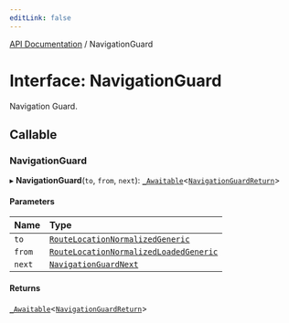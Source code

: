 ```yaml
---
editLink: false
---
```


[API Documentation](../index.md) / NavigationGuard

# Interface: NavigationGuard

Navigation Guard.

## Callable

### NavigationGuard

▸ **NavigationGuard**(`to`, `from`, `next`): [`_Awaitable`](../index.md#_Awaitable)\<[`NavigationGuardReturn`](../index.md#NavigationGuardReturn)\>

#### Parameters

| Name | Type |
| :------ | :------ |
| `to` | [`RouteLocationNormalizedGeneric`](RouteLocationNormalizedGeneric.md) |
| `from` | [`RouteLocationNormalizedLoadedGeneric`](RouteLocationNormalizedLoadedGeneric.md) |
| `next` | [`NavigationGuardNext`](NavigationGuardNext.md) |

#### Returns

[`_Awaitable`](../index.md#_Awaitable)\<[`NavigationGuardReturn`](../index.md#NavigationGuardReturn)\>
